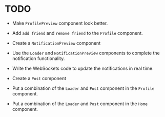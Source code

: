# TODO

-   Make `ProfilePreview` component look better.
-   Add `add friend` and `remove friend` to the `Profile` component.

-   Create a `NotificationPreview` component
-   Use the `Loader` and `NotificationPreview` components to complete the notification functionality.
-   Write the WebSockets code to update the notifications in real time.

-   Create a `Post` component
-   Put a combination of the `Loader` and `Post` component in the `Profile` component.
-   Put a combination of the `Loader` and `Post` component in the `Home` component.
